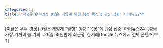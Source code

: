 ```yaml
---
categories: j
title: "지금은 우주영상 9월은 태양계 맏형 행성 목성에 관심 집중  아이뉴스24"
---
```

[지금은 우주-영상] 9월은 태양계 "맏형" 행성 "목성"에 관심 집중&nbsp;&nbsp;아이뉴스24목성을 가장 가까이 볼 기회…26일 59년만에 최근접&nbsp;&nbsp;한겨레Google 뉴스에서 전체 콘텐츠 보기